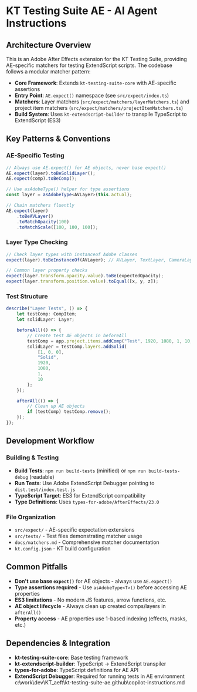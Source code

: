 # KT Testing Suite AE - AI Agent Instructions

## Architecture Overview

This is an Adobe After Effects extension for the KT Testing Suite, providing AE-specific matchers for testing ExtendScript scripts. The codebase follows a modular matcher pattern:

- **Core Framework**: Extends `kt-testing-suite-core` with AE-specific assertions
- **Entry Point**: `AE.expect()` namespace (see `src/expect/index.ts`)
- **Matchers**: Layer matchers (`src/expect/matchers/layerMatchers.ts`) and project item matchers (`src/expect/matchers/projectItemMatchers.ts`)
- **Build System**: Uses `kt-extendscript-builder` to transpile TypeScript to ExtendScript (ES3)

## Key Patterns & Conventions

### AE-Specific Testing

```typescript
// Always use AE.expect() for AE objects, never base expect()
AE.expect(layer).toBeSolidLayer();
AE.expect(comp).toBeComp();

// Use asAdobeType() helper for type assertions
const layer = asAdobeType<AVLayer>(this.actual);

// Chain matchers fluently
AE.expect(layer)
    .toBeAVLayer()
    .toMatchOpacity(100)
    .toMatchScale([100, 100, 100]);
```

### Layer Type Checking

```typescript
// Check layer types with instanceof Adobe classes
expect(layer).toBeInstanceOf(AVLayer); // AVLayer, TextLayer, CameraLayer, etc.

// Common layer property checks
expect(layer.transform.opacity.value).toBe(expectedOpacity);
expect(layer.transform.position.value).toEqual([x, y, z]);
```

### Test Structure

```typescript
describe("Layer Tests", () => {
    let testComp: CompItem;
    let solidLayer: Layer;

    beforeAll(() => {
        // Create test AE objects in beforeAll
        testComp = app.project.items.addComp("Test", 1920, 1080, 1, 10, 30);
        solidLayer = testComp.layers.addSolid(
            [1, 0, 0],
            "Solid",
            1920,
            1080,
            1,
            10
        );
    });

    afterAll(() => {
        // Clean up AE objects
        if (testComp) testComp.remove();
    });
});
```

## Development Workflow

### Building & Testing

- **Build Tests**: `npm run build-tests` (minified) or `npm run build-tests-debug` (readable)
- **Run Tests**: Use Adobe ExtendScript Debugger pointing to `dist.test/index.test.js`
- **TypeScript Target**: ES3 for ExtendScript compatibility
- **Type Definitions**: Uses `types-for-adobe/AfterEffects/23.0`

### File Organization

- `src/expect/` - AE-specific expectation extensions
- `src/tests/` - Test files demonstrating matcher usage
- `docs/matchers.md` - Comprehensive matcher documentation
- `kt.config.json` - KT build configuration

## Common Pitfalls

- **Don't use base `expect()`** for AE objects - always use `AE.expect()`
- **Type assertions required** - Use `asAdobeType<T>()` before accessing AE properties
- **ES3 limitations** - No modern JS features, arrow functions, etc.
- **AE object lifecycle** - Always clean up created comps/layers in `afterAll()`
- **Property access** - AE properties use 1-based indexing (effects, masks, etc.)

## Dependencies & Integration

- **kt-testing-suite-core**: Base testing framework
- **kt-extendscript-builder**: TypeScript → ExtendScript transpiler
- **types-for-adobe**: TypeScript definitions for AE API
- **ExtendScript Debugger**: Required for running tests in AE environment</content>
  <parameter name="filePath">c:\work\dev\KT_aeft\kt-testing-suite-ae\.github\copilot-instructions.md

